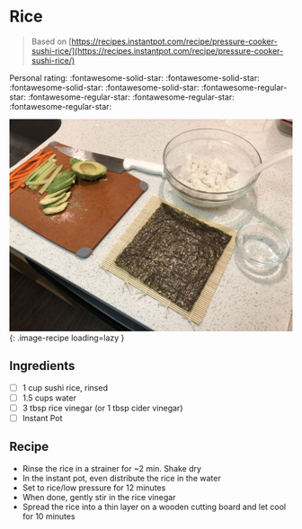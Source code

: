 <!-- Needs Manual Review -->

<!-- Do not modify sections with "AUTO-*". They are updated by make.py -->

# Rice

> Based on [https://recipes.instantpot.com/recipe/pressure-cooker-sushi-rice/](https://recipes.instantpot.com/recipe/pressure-cooker-sushi-rice/)

<!-- rating=1; (User can specify rating on scale of 1-5) -->
<!-- AUTO-UserRating -->
Personal rating: :fontawesome-solid-star: :fontawesome-solid-star: :fontawesome-solid-star: :fontawesome-solid-star: :fontawesome-regular-star: :fontawesome-regular-star: :fontawesome-regular-star: :fontawesome-regular-star:
<!-- /AUTO-UserRating -->

<!-- name_image=_rice.jpg; (User can specify image name) -->
<!-- AUTO-Image -->
![_rice.jpg](./_rice.jpg){: .image-recipe loading=lazy }
<!-- /AUTO-Image -->

## Ingredients

* [ ] 1 cup sushi rice, rinsed
* [ ] 1.5 cups water
* [ ] 3 tbsp rice vinegar (or 1 tbsp cider vinegar)
* [ ] Instant Pot

## Recipe

* Rinse the rice in a strainer for ~2 min. Shake dry
* In the instant pot, even distribute the rice in the water
* Set to rice/low pressure for 12 minutes
* When done, gently stir in the rice vinegar
* Spread the rice into a thin layer on a wooden cutting board and let cool for 10 minutes
